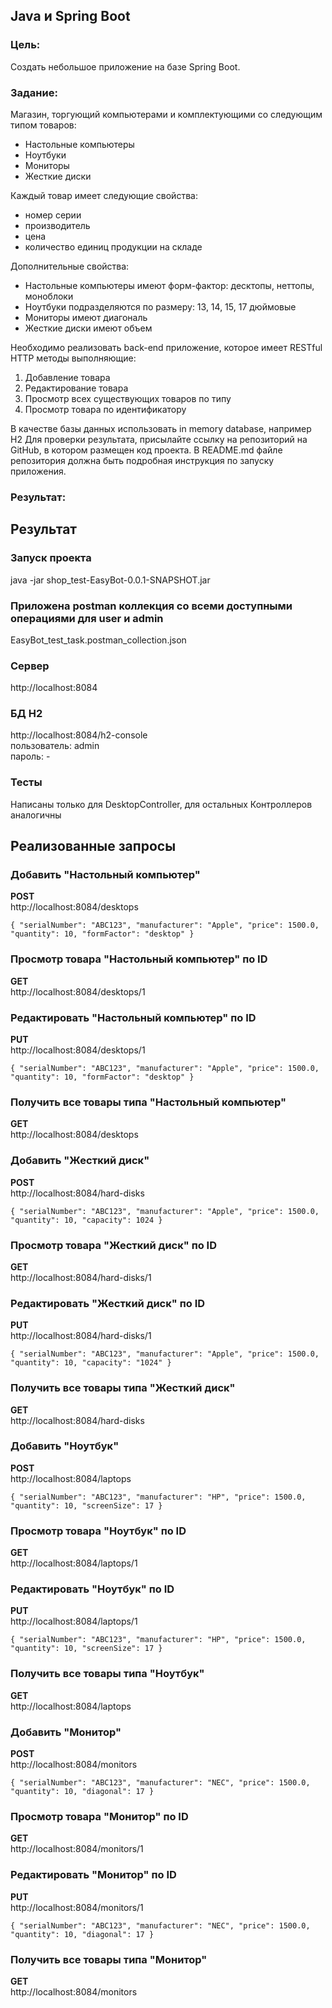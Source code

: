## Java и Spring Boot  
### Цель:  
Cоздать небольшое приложение на базе Spring Boot.  
### Задание:  
Магазин, торгующий компьютерами и комплектующими со следующим типом товаров:  
* Настольные компьютеры  
* Ноутбуки  
* Мониторы  
* Жесткие диски 

Каждый товар имеет следующие свойства:  
* номер серии  
* производитель  
* цена  
* количество единиц продукции на складе  

Дополнительные свойства:  
* Настольные компьютеры имеют форм-фактор: десктопы, неттопы, моноблоки  
* Ноутбуки подразделяются по размеру: 13, 14, 15, 17 дюймовые  
* Мониторы имеют диагональ  
* Жесткие диски имеют объем 

Необходимо реализовать back-end приложение, которое имеет RESTful HTTP методы выполняющие:  
1. Добавление товара  
1. Редактирование товара  
1. Просмотр всех существующих товаров по типу  
1. Просмотр товара по идентификатору  

В качестве базы данных использовать in memory database, например H2
Для проверки результата, присылайте ссылку на репозиторий на GitHub, в котором
размещен код проекта. В README.md файле репозитория должна быть подробная
инструкция по запуску приложения.

### Результат:  

## Результат
### Запуск проекта
java -jar shop_test-EasyBot-0.0.1-SNAPSHOT.jar

### Приложена postman коллекция со всеми доступными операциями для user и admin
EasyBot_test_task.postman_collection.json

### Сервер
http://localhost:8084

### БД H2
http://localhost:8084/h2-console  
пользователь: admin  
пароль: -

### Тесты
Написаны только для DesktopController, для остальных Контроллеров аналогичны


## Реализованные запросы

### Добавить "Настольный компьютер"
**POST**  
http://localhost:8084/desktops  

``
{
"serialNumber": "ABC123",
"manufacturer": "Apple",
"price": 1500.0,
"quantity": 10,
"formFactor": "desktop"
}
``

### Просмотр товара "Настольный компьютер" по ID
**GET**  
http://localhost:8084/desktops/1

### Редактировать "Настольный компьютер" по ID
**PUT**  
http://localhost:8084/desktops/1

``
{
"serialNumber": "ABC123",
"manufacturer": "Apple",
"price": 1500.0,
"quantity": 10,
"formFactor": "desktop"
}
``
### Получить все товары типа "Настольный компьютер"
**GET**  
http://localhost:8084/desktops


### Добавить "Жесткий диск"
**POST**  
http://localhost:8084/hard-disks

``
{
"serialNumber": "ABC123",
"manufacturer": "Apple",
"price": 1500.0,
"quantity": 10,
"capacity": 1024
}
``

### Просмотр товара "Жесткий диск" по ID
**GET**  
http://localhost:8084/hard-disks/1

### Редактировать "Жесткий диск" по ID
**PUT**  
http://localhost:8084/hard-disks/1

``
{
"serialNumber": "ABC123",
"manufacturer": "Apple",
"price": 1500.0,
"quantity": 10,
"capacity": "1024"
}
``
### Получить все товары типа "Жесткий диск"
**GET**  
http://localhost:8084/hard-disks

### Добавить "Ноутбук"
**POST**  
http://localhost:8084/laptops

``
{
"serialNumber": "ABC123",
"manufacturer": "HP",
"price": 1500.0,
"quantity": 10,
"screenSize": 17
}
``

### Просмотр товара "Ноутбук" по ID
**GET**  
http://localhost:8084/laptops/1

### Редактировать "Ноутбук" по ID
**PUT**  
http://localhost:8084/laptops/1

``
{
"serialNumber": "ABC123",
"manufacturer": "HP",
"price": 1500.0,
"quantity": 10,
"screenSize": 17
}
``
### Получить все товары типа "Ноутбук"
**GET**  
http://localhost:8084/laptops


### Добавить "Монитор"
**POST**  
http://localhost:8084/monitors

``
{
"serialNumber": "ABC123",
"manufacturer": "NEC",
"price": 1500.0,
"quantity": 10,
"diagonal": 17
}
``

### Просмотр товара "Монитор" по ID
**GET**  
http://localhost:8084/monitors/1

### Редактировать "Монитор" по ID
**PUT**  
http://localhost:8084/monitors/1

``
{
"serialNumber": "ABC123",
"manufacturer": "NEC",
"price": 1500.0,
"quantity": 10,
"diagonal": 17
}
``
### Получить все товары типа "Монитор"
**GET**  
http://localhost:8084/monitors
